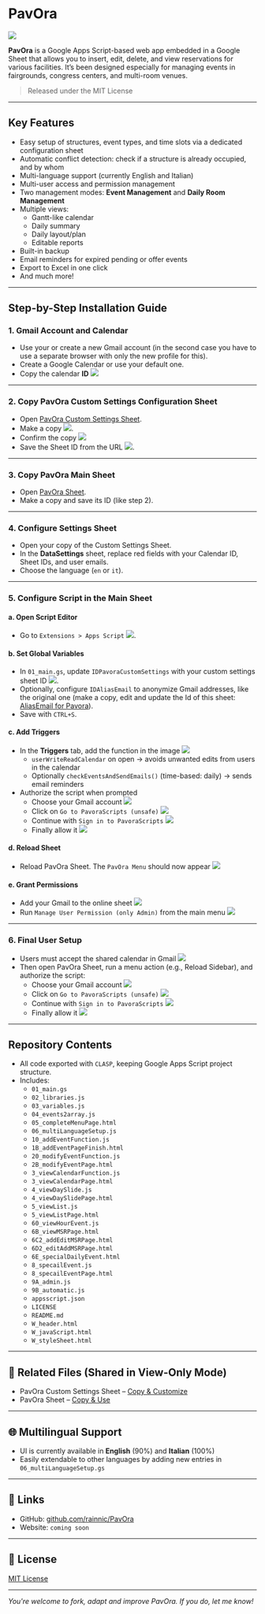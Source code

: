 # PavOra

![](https://github.com/rainnic/PavOra/blob/main/images/Pavora_animated.gif)

**PavOra** is a Google Apps Script-based web app embedded in a Google Sheet that allows you to insert, edit, delete, and view reservations for various facilities. It’s been designed especially for managing events in fairgrounds, congress centers, and multi-room venues.

> Released under the MIT License

---

## Key Features

- Easy setup of structures, event types, and time slots via a dedicated configuration sheet
- Automatic conflict detection: check if a structure is already occupied, and by whom
- Multi-language support (currently English and Italian)
- Multi-user access and permission management
- Two management modes: **Event Management** and **Daily Room Management**
- Multiple views: 
  - Gantt-like calendar
  - Daily summary
  - Daily layout/plan
  - Editable reports
- Built-in backup
- Email reminders for expired pending or offer events
- Export to Excel in one click
- And much more!

---

## Step-by-Step Installation Guide

### 1. Gmail Account and Calendar

- Use your or create a new Gmail account (in the second case you have to use a separate browser with only the new profile for this).
- Create a Google Calendar or use your default one.
- Copy the calendar **ID**
![](https://github.com/rainnic/PavOra/blob/main/images/a_copy_your_calendar_ID.jpg)

---

### 2. Copy **PavOra Custom Settings** Configuration Sheet

- Open [PavOra Custom Settings Sheet](https://docs.google.com/spreadsheets/d/18j_d2ApLsIHOnTBbThxKV3u61VtOKzndCXT6Vlb36bw/edit?gid=0).
- Make a copy
![](https://github.com/rainnic/PavOra/blob/main/images/a_make_a_copy_of_PavoraCustomSettings.jpg).
- Confirm the copy
![](https://github.com/rainnic/PavOra/blob/main/images/b_change_the_name_and_make_a_copy.jpg)
- Save the Sheet ID from the URL
![](https://github.com/rainnic/PavOra/blob/main/images/c_copy_the_ID_of_the_new_sheet.jpg).

---

### 3. Copy **PavOra** Main Sheet

- Open [PavOra Sheet](https://docs.google.com/spreadsheets/d/1kZ1ZfmN9Vyy3ZNuEFUG4bWITTngTa8jzg1YNJyGyfGI/edit?usp=sharing).
- Make a copy and save its ID (like step 2).

---

### 4. Configure Settings Sheet

- Open your copy of the Custom Settings Sheet.
- In the **DataSettings** sheet, replace red fields with your Calendar ID, Sheet IDs, and user emails.
- Choose the language (`en` or `it`).

---

### 5. Configure Script in the Main Sheet

#### a. Open Script Editor
- Go to `Extensions > Apps Script`
![](https://github.com/rainnic/PavOra/blob/main/images/d_enter_in_GoogleAppsScript_mode.jpg).

#### b. Set Global Variables
- In `01_main.gs`, update `IDPavoraCustomSettings` with your custom settings sheet ID
![](https://github.com/rainnic/PavOra/blob/main/images/e_change_global_variables__in_GoogleAppsScript_code.jpg).
- Optionally, configure `IDAliasEmail` to anonymize Gmail addresses, like the original one (make a copy, edit and update the Id of this sheet: [AliasEmail for Pavora](https://docs.google.com/spreadsheets/d/1dW8ys39MeujUlt-eoeJ-RvGHPl7kLGqCF-K5h5UB7aY/edit?usp=sharing)).
- Save with `CTRL+S`.

#### c. Add Triggers
- In the **Triggers** tab, add the function in the image
![](https://github.com/rainnic/PavOra/blob/main/images/f_add_triggers__in_GoogleAppsScript_code.jpg)
  - `userWriteReadCalendar` on open → avoids unwanted edits from users in the calendar
  - Optionally `checkEventsAndSendEmails()` (time-based: daily) → sends email reminders
- Authorize the script when prompted
  - Choose your Gmail account
![](https://github.com/rainnic/PavOra/blob/main/images/g_accept_permission_to_execute_app.jpg)
  - Click on `Go to PavoraScripts (unsafe)`
![](https://github.com/rainnic/PavOra/blob/main/images/h_go_to_pavoraScript.jpg)
  - Continue with `Sign in to PavoraScripts`
![](https://github.com/rainnic/PavOra/blob/main/images/i_go_on_with_continue.jpg)
  - Finally allow it
![](https://github.com/rainnic/PavOra/blob/main/images/l_allow_it.jpg)

#### d. Reload Sheet
- Reload PavOra Sheet. The `PavOra Menu` should now appear
![](https://github.com/rainnic/PavOra/blob/main/images/m_reload_and_see_menu_it.jpg)

#### e. Grant Permissions
- Add your Gmail to the online sheet
![](https://github.com/rainnic/PavOra/blob/main/images/m_add_administrator_in_the_online_sheet.jpg)
- Run `Manage User Permission (only Admin)` from the main menu
![](https://github.com/rainnic/PavOra/blob/main/images/m_reload_and_see_menu_it.jpg)

---

### 6. Final User Setup

- Users must accept the shared calendar in Gmail
![](https://github.com/rainnic/PavOra/blob/main/images/n_add_calendar.jpg)
- Then open PavOra Sheet, run a menu action (e.g., Reload Sidebar), and authorize the script:
  - Choose your Gmail account
![](https://github.com/rainnic/PavOra/blob/main/images/g_accept_permission_to_execute_app.jpg)
  - Click on `Go to PavoraScripts (unsafe)`
![](https://github.com/rainnic/PavOra/blob/main/images/h_go_to_pavoraScript.jpg)
  - Continue with `Sign in to PavoraScripts`
![](https://github.com/rainnic/PavOra/blob/main/images/i_go_on_with_continue.jpg)
  - Finally allow it
![](https://github.com/rainnic/PavOra/blob/main/images/l_allow_it.jpg)

---

## Repository Contents

- All code exported with `CLASP`, keeping Google Apps Script project structure.
- Includes:
  - `01_main.gs`
  - `02_libraries.js`
  - `03_variables.js`
  - `04_events2array.js`
  - `05_completeMenuPage.html`
  - `06_multiLanguageSetup.js`
  - `10_addEventFunction.js`
  - `1B_addEventPageFinish.html`
  - `20_modifyEventFunction.js`
  - `2B_modifyEventPage.html`
  - `3_viewCalendarFunction.js`
  - `3_viewCalendarPage.html`
  - `4_viewDaySlide.js`
  - `4_viewDaySlidePage.html`
  - `5_viewList.js`
  - `5_viewListPage.html`
  - `60_viewHourEvent.js`
  - `6B_viewMSRPage.html`
  - `6C2_addEditMSRPage.html`
  - `6D2_editAddMSRPage.html`
  - `6E_specialDailyEvent.html`
  - `8_specailEvent.js`
  - `8_specailEventPage.html`
  - `9A_admin.js`
  - `9B_automatic.js`
  - `appsscript.json`
  - `LICENSE`
  - `README.md`
  - `W_header.html`
  - `W_javaScript.html`
  - `W_styleSheet.html`

---

## 📎 Related Files (Shared in View-Only Mode)

- PavOra Custom Settings Sheet – [Copy & Customize](https://docs.google.com/spreadsheets/d/18j_d2ApLsIHOnTBbThxKV3u61VtOKzndCXT6Vlb36bw/edit)
- PavOra Sheet – [Copy & Use](https://docs.google.com/spreadsheets/d/1kZ1ZfmN9Vyy3ZNuEFUG4bWITTngTa8jzg1YNJyGyfGI/edit)

---

## 🌐 Multilingual Support

- UI is currently available in **English** (90%) and **Italian** (100%)
- Easily extendable to other languages by adding new entries in `06_multiLanguageSetup.gs`

---

## 🔗 Links

- GitHub: [github.com/rainnic/PavOra](https://github.com/rainnic/PavOra)
- Website: `coming soon`

---

## 🙌 License

[MIT License](LICENSE)

---

_You're welcome to fork, adapt and improve PavOra. If you do, let me know!_
